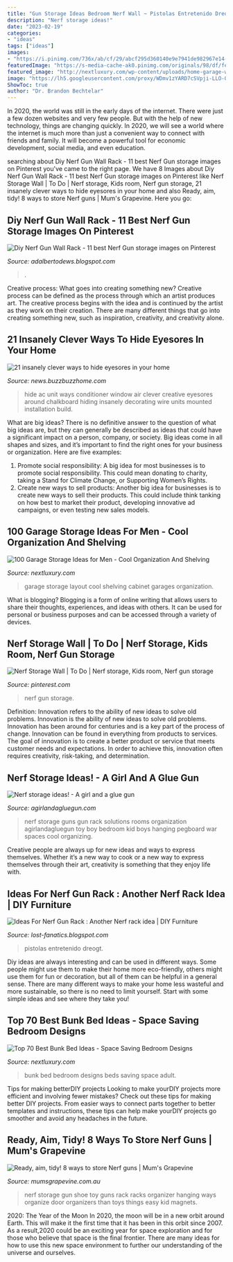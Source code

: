 ```yaml
---
title: "Gun Storage Ideas Bedroom Nerf Wall ~ Pistolas Entretenido Dreogt"
description: "Nerf storage ideas!"
date: "2023-02-19"
categories:
- "ideas"
tags: ["ideas"]
images:
- "https://i.pinimg.com/736x/ab/cf/29/abcf295d360140e9e7941de982967e14--nerf-gun-wall-storage-nerf-gun-storage-boy-rooms.jpg?b=t"
featuredImage: "https://s-media-cache-ak0.pinimg.com/originals/98/df/fe/98dffed281438ae1a1755164c5938095.jpg"
featured_image: "http://nextluxury.com/wp-content/uploads/home-garage-with-simple-storage-cabinet-layout-against-wall.jpg"
image: "https://lh5.googleusercontent.com/proxy/WDmv1zYARD7cSVpji-LLO-Q3RQrdbEwNv9y7I8MSr84s1Bh5LoumjsU4ubx7YWuAfseKOOSNbJx3QA-lD6StAYS6UyB4HtYMM7jL11a04XkF3lDw2opasLZll7iCFrmx=w1200-h630-p-k-no-nu"
ShowToc: true
author: "Dr. Brandon Bechtelar"
---
```



In 2020, the world was still in the early days of the internet. There were just a few dozen websites and very few people. But with the help of new technology, things are changing quickly. In 2020, we will see a world where the internet is much more than just a convenient way to connect with friends and family. It will become a powerful tool for economic development, social media, and even education.

	

		
searching about Diy Nerf Gun Wall Rack - 11 best Nerf Gun storage images on Pinterest you've came to the right page. We have 8 Images about Diy Nerf Gun Wall Rack - 11 best Nerf Gun storage images on Pinterest like Nerf Storage Wall | To Do | Nerf storage, Kids room, Nerf gun storage, 21 insanely clever ways to hide eyesores in your home and also Ready, aim, tidy! 8 ways to store Nerf guns | Mum&#039;s Grapevine. Here you go:
		
    
## Diy Nerf Gun Wall Rack - 11 Best Nerf Gun Storage Images On Pinterest

<img loading=lazy src="https://lh5.googleusercontent.com/proxy/WDmv1zYARD7cSVpji-LLO-Q3RQrdbEwNv9y7I8MSr84s1Bh5LoumjsU4ubx7YWuAfseKOOSNbJx3QA-lD6StAYS6UyB4HtYMM7jL11a04XkF3lDw2opasLZll7iCFrmx=w1200-h630-p-k-no-nu" onerror="this.onerror=null;this.src='https://tse2.mm.bing.net/th?id=OIP.bvj26h-LT0e52-CweS9AjAHaHS&amp;pid=15.1';" alt="Diy Nerf Gun Wall Rack - 11 best Nerf Gun storage images on Pinterest">

_Source: adalbertodews.blogspot.com_

>. 

	

Creative process: What goes into creating something new?
Creative process can be defined as the process through which an artist produces art. The creative process begins with the idea and is continued by the artist as they work on their creation. There are many different things that go into creating something new, such as inspiration, creativity, and creativity alone.

    
## 21 Insanely Clever Ways To Hide Eyesores In Your Home

<img loading=lazy src="http://d3exkutavo4sli.cloudfront.net/wp-content/uploads/2015/05/AC-unit-chalkboard.jpg" onerror="this.onerror=null;this.src='https://tse2.mm.bing.net/th?id=OIP.5S-78HbDz5uvBmd1mWVn1wHaDZ&amp;pid=15.1';" alt="21 insanely clever ways to hide eyesores in your home">

_Source: news.buzzbuzzhome.com_

>hide ac unit ways conditioner window air clever creative eyesores around chalkboard hiding insanely decorating wire units mounted installation build. 

	

What are big ideas?
There is no definitive answer to the question of what big ideas are, but they can generally be described as ideas that could have a significant impact on a person, company, or society. Big ideas come in all shapes and sizes, and it’s important to find the right ones for your business or organization. Here are five examples: 
1. Promote social responsibility: A big idea for most businesses is to promote social responsibility. This could mean donating to charity, taking a Stand for Climate Change, or Supporting Women’s Rights. 
2. Create new ways to sell products: Another big idea for businesses is to create new ways to sell their products. This could include think tanking on how best to market their product, developing innovative ad campaigns, or even testing new sales models. 

    
## 100 Garage Storage Ideas For Men - Cool Organization And Shelving

<img loading=lazy src="http://nextluxury.com/wp-content/uploads/home-garage-with-simple-storage-cabinet-layout-against-wall.jpg" onerror="this.onerror=null;this.src='https://tse3.mm.bing.net/th?id=OIP.yxWi_Xbo-Vp4CxBc2nbD9gHaE8&amp;pid=15.1';" alt="100 Garage Storage Ideas for Men - Cool Organization And Shelving">

_Source: nextluxury.com_

>garage storage layout cool shelving cabinet garages organization. 

	

What is blogging?
Blogging is a form of online writing that allows users to share their thoughts, experiences, and ideas with others. It can be used for personal or business purposes and can be accessed through a variety of devices.

    
## Nerf Storage Wall | To Do | Nerf Storage, Kids Room, Nerf Gun Storage

<img loading=lazy src="https://i.pinimg.com/736x/ab/cf/29/abcf295d360140e9e7941de982967e14--nerf-gun-wall-storage-nerf-gun-storage-boy-rooms.jpg?b=t" onerror="this.onerror=null;this.src='https://tse1.mm.bing.net/th?id=OIP.Gt5MfJAFCfnQizdMgMFq1QHaJ3&amp;pid=15.1';" alt="Nerf Storage Wall | To Do | Nerf storage, Kids room, Nerf gun storage">

_Source: pinterest.com_

>nerf gun storage. 

	

Definition: Innovation refers to the ability of new ideas to solve old problems.
Innovation is the ability of new ideas to solve old problems. Innovation has been around for centuries and is a key part of the process of change. Innovation can be found in everything from products to services. The goal of innovation is to create a better product or service that meets customer needs and expectations. In order to achieve this, innovation often requires creativity, risk-taking, and determination.

    
## Nerf Storage Ideas! - A Girl And A Glue Gun

<img loading=lazy src="https://www.agirlandagluegun.com/wp-content/uploads/2016/02/e49f4ea679c655032d52ed7098e0fada.jpg" onerror="this.onerror=null;this.src='https://tse2.mm.bing.net/th?id=OIP.skQr2RyoXZ9X91yF8xV7KQHaIf&amp;pid=15.1';" alt="Nerf storage ideas! - A girl and a glue gun">

_Source: agirlandagluegun.com_

>nerf storage guns gun rack solutions rooms organization agirlandagluegun toy boy bedroom kid boys hanging pegboard war spaces cool organizing. 

	

Creative people are always up for new ideas and ways to express themselves. Whether it’s a new way to cook or a new way to express themselves through their art, creativity is something that they enjoy life with.

    
## Ideas For Nerf Gun Rack : Another Nerf Rack Idea | DIY Furniture

<img loading=lazy src="https://s-media-cache-ak0.pinimg.com/originals/98/df/fe/98dffed281438ae1a1755164c5938095.jpg" onerror="this.onerror=null;this.src='https://tse4.mm.bing.net/th?id=OIP.5nnt81pFsZm07QvyyU7ZdgHaJ4&amp;pid=15.1';" alt="Ideas For Nerf Gun Rack : Another Nerf rack idea | DIY Furniture">

_Source: lost-fanatics.blogspot.com_

>pistolas entretenido dreogt. 

	

Diy ideas are always interesting and can be used in different ways. Some people might use them to make their home more eco-friendly, others might use them for fun or decoration, but all of them can be helpful in a general sense. There are many different ways to make your home less wasteful and more sustainable, so there is no need to limit yourself. Start with some simple ideas and see where they take you!

    
## Top 70 Best Bunk Bed Ideas - Space Saving Bedroom Designs

<img loading=lazy src="http://nextluxury.com/wp-content/uploads/bunk-bed-design-ideas.jpg" onerror="this.onerror=null;this.src='https://tse3.mm.bing.net/th?id=OIP.YCZYCAqAkfEvfmgsF3s7rgHaJQ&amp;pid=15.1';" alt="Top 70 Best Bunk Bed Ideas - Space Saving Bedroom Designs">

_Source: nextluxury.com_

>bunk bed bedroom designs beds saving space adult. 

	

Tips for making betterDIY projects
Looking to make yourDIY projects more efficient and involving fewer mistakes? Check out these tips for making better DIY projects. From easier ways to connect parts together to better templates and instructions, these tips can help make yourDIY projects go smoother and avoid any headaches in the future.

    
## Ready, Aim, Tidy! 8 Ways To Store Nerf Guns | Mum&#039;s Grapevine

<img loading=lazy src="http://mumsgrapevine.com.au/site/wp-content/uploads/2016/09/nerf-gun-storage-shoe-rack.jpg" onerror="this.onerror=null;this.src='https://tse1.mm.bing.net/th?id=OIP.7Km6wWG8j4FMe2Q-l-UpjAHaL5&amp;pid=15.1';" alt="Ready, aim, tidy! 8 ways to store Nerf guns | Mum&#039;s Grapevine">

_Source: mumsgrapevine.com.au_

>nerf storage gun shoe toy guns rack racks organizer hanging ways organize door organizers than toys things easy kid magnets. 

	

2020: The Year of the Moon
In 2020, the moon will be in a new orbit around Earth. This will make it the first time that it has been in this orbit since 2007. As a result,2020 could be an exciting year for space exploration and for those who believe that space is the final frontier. There are many ideas for how to use this new space environment to further our understanding of the universe and ourselves.

